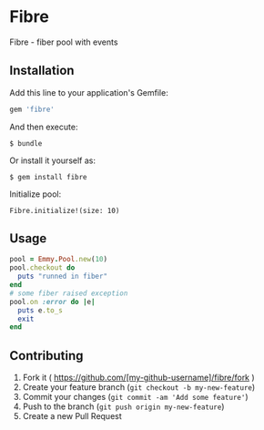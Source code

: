 # Fibre

Fibre - fiber pool with events

## Installation

Add this line to your application's Gemfile:

```ruby
gem 'fibre'
```

And then execute:

    $ bundle

Or install it yourself as:

    $ gem install fibre

Initialize pool:

    Fibre.initialize!(size: 10)

## Usage

```ruby
pool = Emmy.Pool.new(10)
pool.checkout do
  puts "runned in fiber"
end
# some fiber raised exception
pool.on :error do |e|
  puts e.to_s
  exit
end
```

## Contributing

1. Fork it ( https://github.com/[my-github-username]/fibre/fork )
2. Create your feature branch (`git checkout -b my-new-feature`)
3. Commit your changes (`git commit -am 'Add some feature'`)
4. Push to the branch (`git push origin my-new-feature`)
5. Create a new Pull Request
